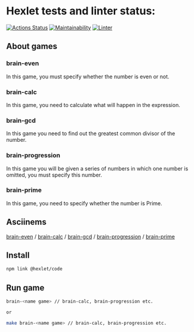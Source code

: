 # Hexlet tests and linter status:
[![Actions Status](https://github.com/Skenzi/frontend-project-lvl1/workflows/hexlet-check/badge.svg)](https://github.com/Skenzi/frontend-project-lvl1/actions)
[![Maintainability](https://api.codeclimate.com/v1/badges/a99a88d28ad37a79dbf6/maintainability)](https://codeclimate.com/github/Skenzi/frontend-project-lvl1)
[![Linter](https://github.com/Skenzi/frontend-project-lvl1/workflows/linter/badge.svg)](https://github.com/Skenzi/frontend-project-lvl1/actions)

## About games

### brain-even

In this game, you must specify whether the number is even or not.

### brain-calc

In this game, you need to calculate what will happen in the expression.

### brain-gcd

In this game you need to find out the greatest common divisor of the number.

### brain-progression

In this game you will be given a series of numbers in which one number is omitted, you must specify this number.

### brain-prime

In this game, you need to specify whether the number is Prime.

## Asciinems
<a href="https://asciinema.org/a/381090">brain-even</a> /
<a href="https://asciinema.org/a/381091">brain-calc</a> /
<a href="https://asciinema.org/a/381093">brain-gcd</a> /
<a href="https://asciinema.org/a/381094">brain-progression</a> /
<a href="https://asciinema.org/a/381092">brain-prime</a>

## Install

```sh
npm link @hexlet/code
```

## Run game

```sh
brain-<name game> // brain-calc, brain-progression etc.

or

make brain-<name game> // brain-calc, brain-progression etc.
```
